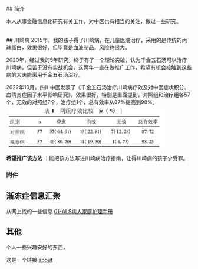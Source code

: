 

<br>
## 简介

本人从事金融信息化研究有关工作，对中医也有相当的关注，做过一些研究。

<br>
## 川崎病
2015年，我的孩子得了川崎病，在儿童医院治疗，采用的是传统的丙球蛋白，效果很好，但毕竟是血液制品，风险也很大。

2020年，经过我的5年研究，终于有了一个理论突破，认为千金五石汤可以治疗川崎病，但苦于没有实战机会，这两年一直在做推广工作，希望有机会接触到这些病的大夫能采用千金五石汤治疗。

2022年10月，四川中医发表了《千金五石汤治疗川崎病疗效及对中医症状积分、血清炎症因子水平影响研究》，效果很好，特别是里面提到，对照组和治疗组各57个，无效的对照组7个，治疗组1个，总有效率从87%提高到98%。
![千金五石汤疗效](./media/千金五石汤-1.jpeg)

**希望推广该方法** ：能把该方法写进川崎病治疗指南，让得川崎病的孩子少受罪。

### 附件



## 渐冻症信息汇聚
从网上找的一些信息
[01-ALS病人家庭护理手册](./渐冻症/01-ALS病人家庭护理手册.md)






## 其他
个人一些兴趣安好的东西，

这是一个链接 [about](./about.md)




